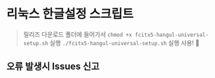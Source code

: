 # 리눅스 한글설정 스크립트
> 릴리즈 다운로드
> 폴더에 들어가서 `chmod +x fcitx5-hangul-universal-setup.sh` 실행
> `./fcitx5-hangul-universal-setup.sh` 실행
> 사용! 🤩

## 오류 발생시 Issues 신고
